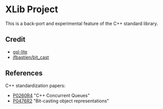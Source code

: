 # XLib Project

This is a back-port and experimental feature of the C++ standard library.

## Credit

- [gsl-lite](https://github.com/gsl-lite/gsl-lite)
- [jfbastien/bit_cast](https://github.com/jfbastien/bit_cast)

## References

C++ standardization papers:

- [P0260R4](https://wg21.link/p0260r4) "C++ Concurrent Queues"
- [P0476R2](https://wg21.link/p0476r2) "Bit-casting object representations"

